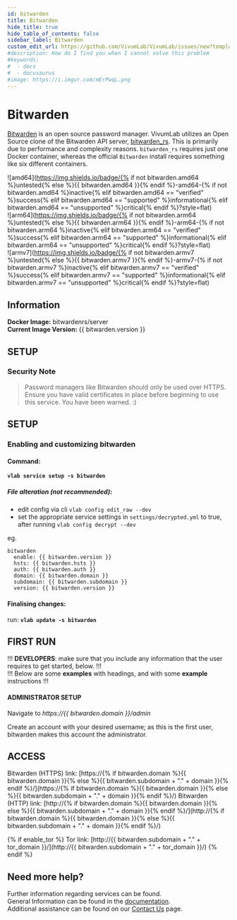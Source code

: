 ```yaml
---
id: bitwarden
title: Bitwarden
hide_title: true
hide_table_of_contents: false
sidebar_label: Bitwarden
custom_edit_url: https://github.com/VivumLab/VivumLab/issues/new?template=documentation.md
#description: How do I find you when I cannot solve this problem
#keywords:
#  - docs
#  - docusaurus
#image: https://i.imgur.com/mErPwqL.png
---
```


# Bitwarden

[Bitwarden](https://bitwarden.com/) is an open source password manager. VivumLab utilizes an Open Source clone of the Bitwarden API server, [bitwarden_rs](https://github.com/dani-garcia/bitwarden_rs). This is primarily due to performance and complexity reasons. `bitwarden_rs` requires just one Docker container, whereas the official `Bitwarden` install requires something like six different containers.

![amd64](https://img.shields.io/badge/{% if not bitwarden.amd64 %}untested{% else %}{{ bitwarden.amd64 }}{% endif %}-amd64-{% if not bitwarden.amd64 %}inactive{% elif bitwarden.amd64 == "verified" %}success{% elif bitwarden.amd64 == "supported" %}informational{% elif bitwarden.amd64 == "unsupported" %}critical{% endif %}?style=flat) <br />
![arm64](https://img.shields.io/badge/{% if not bitwarden.arm64 %}untested{% else %}{{ bitwarden.arm64 }}{% endif %}-arm64-{% if not bitwarden.arm64 %}inactive{% elif bitwarden.arm64 == "verified" %}success{% elif bitwarden.arm64 == "supported" %}informational{% elif bitwarden.arm64 == "unsupported" %}critical{% endif %}?style=flat) <br />
![armv7](https://img.shields.io/badge/{% if not bitwarden.armv7 %}untested{% else %}{{ bitwarden.armv7 }}{% endif %}-armv7-{% if not bitwarden.armv7 %}inactive{% elif bitwarden.armv7 == "verified" %}success{% elif bitwarden.armv7 == "supported" %}informational{% elif bitwarden.armv7 == "unsupported" %}critical{% endif %}?style=flat) <br />

## Information


**Docker Image:** bitwardenrs/server <br />
**Current Image Version:** {{ bitwarden.version }}

## SETUP

### Security Note

>Password managers like Bitwarden should only be used over HTTPS. Ensure you have valid certificates in place before beginning to use this service. You have been warned. :)

## SETUP

### Enabling and customizing bitwarden

#### Command:

**`vlab service setup -s bitwarden`**

##### File alteration (not recommended):

- edit config via cli `vlab config edit_raw --dev`
- set the appropriate service settings in `settings/decrypted.yml` to true, after running `vlab config decrypt --dev`

eg.
```
bitwarden
  enable: {{ bitwarden.version }}
  hsts: {{ bitwarden.hsts }}
  auth: {{ bitwarden.auth }}
  domain: {{ bitwarden.domain }}
  subdomain: {{ bitwarden.subdomain }}
  version: {{ bitwarden.version }}
```

#### Finalising changes:

run: **`vlab update -s bitwarden`**

## FIRST RUN

!!! **DEVELOPERS**: make sure that you include any information that the user requires to get started, below. !!! <br />
!!! Below are some **examples** with headings, and with some **example** instructions !!!

#### ADMINISTRATOR SETUP

Navigate to *https://{{ bitwarden.domain }}/admin*

Create an account with your desired username; as this is the first user, bitwarden makes this account the administrator.

## ACCESS

Bitwarden (HTTPS) link: [https://{% if bitwarden.domain %}{{ bitwarden.domain }}{% else %}{{ bitwarden.subdomain + "." + domain }}{% endif %}/](https://{% if bitwarden.domain %}{{ bitwarden.domain }}{% else %}{{ bitwarden.subdomain + "." + domain }}{% endif %}/)
Bitwarden (HTTP) link: [http://{% if bitwarden.domain %}{{ bitwarden.domain }}{% else %}{{ bitwarden.subdomain + "." + domain }}{% endif %}/](http://{% if bitwarden.domain %}{{ bitwarden.domain }}{% else %}{{ bitwarden.subdomain + "." + domain }}{% endif %}/)

{% if enable_tor %}
Tor link: [http://{{ bitwarden.subdomain + "." + tor_domain }}/](http://{{ bitwarden.subdomain + "." + tor_domain }}/)
{% endif %}

## Need more help?
Further information regarding services can be found. <br />
General Information can be found in the [documentation](https://vivumlab.com/docs). <br />
Additional assistance can be found on our [Contact Us](https://vivumlab.com/docs/contact) page.
